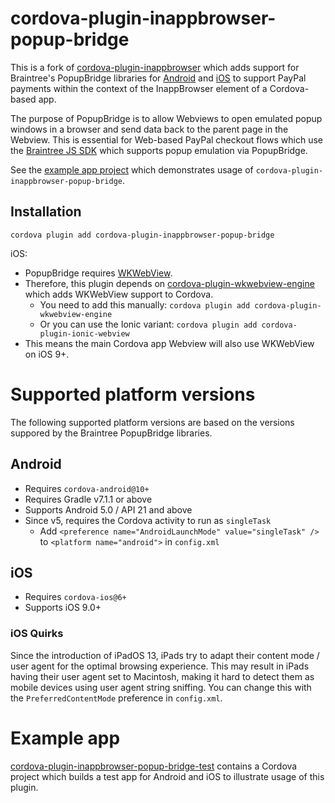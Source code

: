 # cordova-plugin-inappbrowser-popup-bridge

This is a fork of [cordova-plugin-inappbrowser](https://github.com/apache/cordova-plugin-inappbrowser) which adds support for Braintree's PopupBridge libraries for [Android](https://github.com/braintree/popup-bridge-android) and [iOS](https://github.com/braintree/popup-bridge-ios) to support PayPal payments within the context of the InappBrowser element of a Cordova-based app.

The purpose of PopupBridge is to allow Webviews to open emulated popup windows in a browser and send data back to the parent page in the Webview. This is essential for Web-based PayPal checkout flows which use the [Braintree JS SDK](https://github.com/braintree/braintree-web) which supports popup emulation via PopupBridge.

See the [example app project](https://github.com/dpa99c/cordova-plugin-inappbrowser-popup-bridge-test) which demonstrates usage of `cordova-plugin-inappbrowser-popup-bridge`.

## Installation

    cordova plugin add cordova-plugin-inappbrowser-popup-bridge
    
iOS:
- PopupBridge requires [WKWebView](https://developer.apple.com/documentation/webkit/wkwebview).
- Therefore, this plugin depends on [cordova-plugin-wkwebview-engine](https://github.com/apache/cordova-plugin-wkwebview-engine) which adds WKWebView support to Cordova.
    - You need to add this manually: `cordova plugin add cordova-plugin-wkwebview-engine`
    - Or you can use the Ionic variant: `cordova plugin add cordova-plugin-ionic-webview`
- This means the main Cordova app Webview will also use WKWebView on iOS 9+.
    
# Supported platform versions
The following supported platform versions are based on the versions suppored by the Braintree PopupBridge libraries.

## Android
- Requires `cordova-android@10+`
- Requires Gradle v7.1.1 or above
- Supports Android 5.0 / API 21 and above
- Since v5, requires the Cordova activity to run as `singleTask`
    - Add `<preference name="AndroidLaunchMode" value="singleTask" />` to `<platform name="android">` in `config.xml`

## iOS
- Requires `cordova-ios@6+`
- Supports iOS 9.0+

### iOS Quirks

Since the introduction of iPadOS 13, iPads try to adapt their content mode / user agent for the optimal browsing experience. This may result in iPads having their user agent set to Macintosh, making it hard to detect them as mobile devices using user agent string sniffing. You can change this with the `PreferredContentMode` preference in `config.xml`.
    
# Example app
[cordova-plugin-inappbrowser-popup-bridge-test](https://github.com/dpa99c/cordova-plugin-inappbrowser-popup-bridge-test) contains a Cordova project which builds a test app for Android and iOS to illustrate usage of this plugin.
